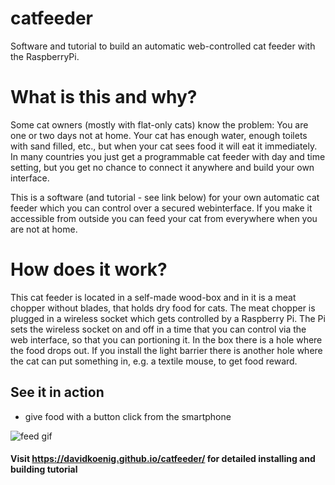 catfeeder
=========
Software and tutorial to build an automatic web-controlled cat feeder with the RaspberryPi. 

# What is this and why?
Some cat owners (mostly with flat-only cats) know the problem: You are one or two days not at home. 
Your cat has enough water, enough toilets with sand filled, etc., but when your cat sees food it will eat it immediately. 
In many countries you just get a programmable cat feeder with day and time setting, but you get no chance to connect it 
anywhere and build your own interface.

This is a software (and tutorial - see link below) for your own automatic cat feeder which you can control over a secured webinterface.
If you make it accessible from outside you can feed your cat from everywhere when you are not at home.

# How does it work?

This cat feeder is located in a self-made wood-box and in it is a meat chopper without blades, that holds dry food for cats.
The meat chopper is plugged in a wireless socket which gets controlled by a Raspberry Pi. The Pi sets the wireless socket
on and off in a time that you can control via the web interface, so that you can portioning it. In the box there is a
hole where the food drops out. If you install the light barrier there is another hole where the cat can put something in, e.g. 
a textile mouse, to get food reward.

## See it in action

* give food with a button click from the smartphone

![feed gif](https://github.com/DavidKoenig/catfeeder/blob/gh-pages/images/feed.gif?raw=true)

#### Visit https://davidkoenig.github.io/catfeeder/ for detailed installing and building tutorial

